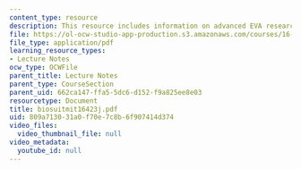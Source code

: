 ```yaml
---
content_type: resource
description: This resource includes information on advanced EVA research.
file: https://ol-ocw-studio-app-production.s3.amazonaws.com/courses/16-423j-aerospace-biomedical-and-life-support-engineering-spring-2006/809a713031a0f70e7c8b6f907414d374_biosuitmit16423j.pdf
file_type: application/pdf
learning_resource_types:
- Lecture Notes
ocw_type: OCWFile
parent_title: Lecture Notes
parent_type: CourseSection
parent_uid: 662ca147-ffa5-5dc6-d152-f9a825ee8e03
resourcetype: Document
title: biosuitmit16423j.pdf
uid: 809a7130-31a0-f70e-7c8b-6f907414d374
video_files:
  video_thumbnail_file: null
video_metadata:
  youtube_id: null
---
```

